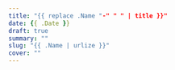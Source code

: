 ```yaml
---
title: "{{ replace .Name "-" " " | title }}"
date: {{ .Date }}
draft: true
summary: ""
slug: "{{ .Name | urlize }}"
cover: ""
---
```

